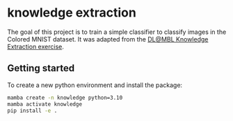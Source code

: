 # knowledge extraction

The goal of this project is to train a simple classifier to classify images in the Colored MNIST dataset. It was adapted from the [DL@MBL Knowledge Extraction exercise](https://github.com/dlmbl/knowledge_extraction).

## Getting started
To create a new python environment and install the package:
```bash
mamba create -n knowledge python=3.10
mamba activate knowledge
pip install -e .
```

